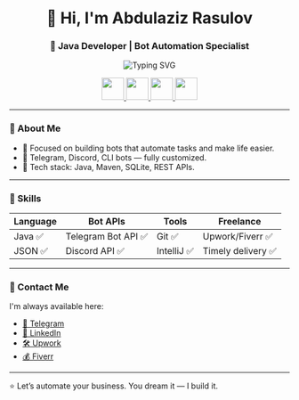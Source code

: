 <h1 align="center">👋 Hi, I'm Abdulaziz Rasulov</h1>
<h3 align="center">🚀 Java Developer | Bot Automation Specialist</h3>

<p align="center">
  <img src="https://readme-typing-svg.herokuapp.com?font=Fira+Code&weight=500&pause=1000&color=F7C52B&center=true&vCenter=true&width=435&lines=Java+Bot+Developer+for+Telegram+and+Discord;Freelancer+on+Upwork+and+Fiverr;Let's+Automate+Your+World+🤖" alt="Typing SVG" />
</p>

<p align="center">
  <a href="https://t.me/funny_aza" target="_blank">
    <img src="https://media.giphy.com/media/ya4eevXU490Iw/giphy.gif" height="40" />
  </a>
  <a href="https://www.linkedin.com/in/abdulaziz-rasulov-b1850721b/" target="_blank">
    <img src="https://media.giphy.com/media/eNAsjO55tPbgaor7ma/giphy.gif" height="40" />
  </a>
  <a href="https://www.upwork.com/freelancers/~0177f85724f28c5739" target="_blank">
    <img src="https://media.giphy.com/media/X7fV4P8jUqR5eWnKXy/giphy.gif" height="40" />
  </a>
  <a href="https://www.fiverr.com/aziz_rasulov" target="_blank">
    <img src="https://media.giphy.com/media/Nx0rz3jtxtEre/giphy.gif" height="40" />
  </a>
</p>

---

### 🧾 About Me

- 🎯 Focused on building bots that automate tasks and make life easier.
- 🤖 Telegram, Discord, CLI bots — fully customized.
- 🧰 Tech stack: Java, Maven, SQLite, REST APIs.

---

### 🧠 Skills

| Language | Bot APIs | Tools | Freelance |
|----------|----------|-------|-----------|
| Java ✅ | Telegram Bot API ✅ | Git ✅ | Upwork/Fiverr ✅ |
| JSON ✅ | Discord API ✅ | IntelliJ ✅ | Timely delivery ✅ |

---

### 🔗 Contact Me

I'm always available here:
- [📨 Telegram](https://t.me/funny_aza)
- [💼 LinkedIn](https://www.linkedin.com/in/abdulaziz-rasulov-b1850721b/)
- [🛠 Upwork](https://www.upwork.com/freelancers/~0177f85724f28c5739)
- [💰 Fiverr](https://www.fiverr.com/aziz_rasulov)

---

⭐ Let’s automate your business. You dream it — I build it.
